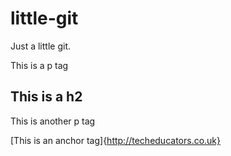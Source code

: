# little-git
Just a little git.

This is a p tag

## This is a h2

This is another p tag

[This is an anchor tag]{http://techeducators.co.uk}

